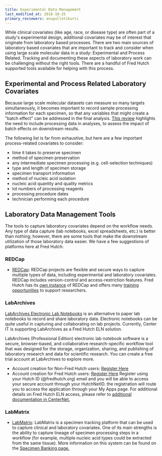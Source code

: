 ```yaml
---
title: Experimental Data Management
last_modified_at: 2018-10-25
primary_reviewers: anupulletikurti
---
```


While clinical covariates (like age, race, or disease type) are often part of a study's experimental design, additional covariates may be of interest that originate from laboratory based processes.  There are two main sources of laboratory based covariates that are important to track and consider when using large scale molecular data in a study:  Experimental and Process Related.  Tracking and documenting these aspects of laboratory work can be challenging without the right tools. There are a handful of Fred Hutch supported tools available for helping with this process.  

## Experimental and Process Related Laboratory Covariates
Because large scale molecular datasets can measure so many targets simultaneously, it becomes important to record sample processing information for each specimen, so that any variables that might create a "batch effect" can be addressed in the final analysis.  [This review](https://www.nature.com/articles/nrg2825) highlights the need to include processing data in analyses, to assess the impact of batch effects on downstream results.

The following list is far from exhaustive, but here are a few important process-related covariates to consider:
  - time it takes to preserve specimen
  - method of specimen preservation
  - any intermediate specimen processing (e.g. cell-selection techniques)
  - type and length of specimen storage
  - specimen transport information
  - method of nucleic acid isolation
  - nucleic acid quantity and quality metrics
  - lot numbers of processing reagents
  - processing procedure dates
  - technician performing each procedure


## Laboratory Data Management Tools

The tools to capture laboratory covariates depend on the workflow needs.  Any type of data capture (lab notebooks, excel spreadsheets, etc.) is better than nothing; however, there are some tools that make the downstream utilization of those laboratory data easier. We have a few suggestions of platforms here at Fred Hutch:

### REDCap
  - [REDCap](https://projectredcap.org): REDCap projects are flexible and secure ways to capture multiple types of data, including experimental and laboratory covariates. REDCap includes version-control and access-restriction features. Fred Hutch has its [own instance](http://research.fhcrc.org/cds/en/redcap.html) of REDCap and offers many [training opportunities](http://research.fhcrc.org/cds/en/redcap-training.html) to support researchers.


### LabArchives
[LabArchives Electronic Lab Notebooks](https://centernet.fredhutch.org/cn/u/center-it/projects/eln-project.html) is an alternative to paper lab notebooks to record and share laboratory data.  Electronic notebooks can be quite useful in capturing and collaborating on lab projects. Currently, Center IT is supporting LabArchives as a Fred Hutch ELN solution.

LabArchives (Professional Edition) electronic lab notebook software is a secure, browser-based, and collaborative research-specific workflow tool that was designed for the storage, organization, sharing, and publishing of laboratory research and data for scientific research. You can create a free trial account at LabArchives to explore more.

- Account creation for Non-Fred Hutch users: [Register Here](https://mynotebook.labarchives.com/sitesignup?stay=here)
- Account creation for Fred Hutch users: [Register Here](https://mynotebook.labarchives.com/sitesignup?stay=here) Register using your Hutch ID (@fredhutch.org) email and you will be able to access your secure account through your HutchNetID. the registration will route you to access the application through your My Apps page. For additional details on Fred Hutch ELN access, please refer to [additional documentation in CenterNet.](https://centernet.fredhutch.org/cn/u/center-it/projects/eln-project.html)


### LabMatrix
  - [LabMatrix](http://www.biofortis.com/labmatrix): LabMatrix is a specimen tracking platform that can be used to capture clinical and laboratory covariates. One of its main strengths is the ability to capture lineage of specimen processing steps in a workflow (for example, multiple nucleic acid types could be extracted from the same tissue). More information on this system can be found on the [Specimen Banking page.](/generation/clsp_specimenBanking)

